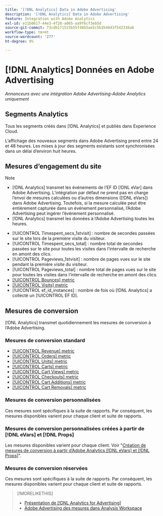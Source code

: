 ```yaml
---
title: '[!DNL Analytics] Data in Adobe Advertising'
description: '[!DNL Analytics] Data in Adobe Advertising'
feature: Integration with Adobe Analytics
exl-id: e11b0617-44e3-4f28-a065-aa9f6cf3eb5d
source-git-commit: 73cdb171523b55f48b5ae5c5b2b4843f542336a6
workflow-type: tm+mt
source-wordcount: '277'
ht-degree: 0%

---
```


# [!DNL Analytics] Données en Adobe Advertising

*Annonceurs avec une intégration Adobe Advertising-Adobe Analytics uniquement*

## Segments Analytics

Tous les segments créés dans [!DNL Analytics] et publiés dans Experience Cloud.

L’affichage des nouveaux segments dans Adobe Advertising prend entre 24 et 48 heures. Les mises à jour des segments existants sont synchronisées dans un délai d’environ huit heures.

<!-- I added "metric" to some of the links below, even though it looks redundant, because of syntax limitations: If you use [!DNL] or [!UICONTROL] as the sole text of a link (such as [[!UICONTROL Revenue]], the tag is included in the link text (such as "[!UICONTROL Revenue]") when it's published. -->

## Mesures d’engagement du site

>[!NOTE]
>
>* [!DNL Analytics] transmet les événements de l’EF ID [!DNL eVar] dans Adobe Advertising.  L’intégration par défaut ne prend pas en charge l’envoi de mesures calculées ou d’autres dimensions ([!DNL eVars]) dans Adobe Advertising. Toutefois, si la mesure calculée peut être entièrement capturée dans un événement personnalisé, l’Adobe Advertising peut ingérer l’événement personnalisé.
>* [!DNL Analytics] transmet les données à l’Adobe Advertising toutes les heures.

* [!UICONTROL Timespent_secs_1stvisit] : nombre de secondes passées sur le site lors de la première visite du visiteur.
* [!UICONTROL Timespent_secs_total] : nombre total de secondes passées sur le site pour toutes les visites dans l’intervalle de recherche en amont des clics.
* [!UICONTROL Pageviews_1stvisit] : nombre de pages vues sur le site pendant la première visite du visiteur.
* [!UICONTROL Pageviews_total] : nombre total de pages vues sur le site pour toutes les visites dans l’intervalle de recherche en amont des clics.
* [[!UICONTROL Bounces] metric](https://experienceleague.adobe.com/docs/analytics/components/metrics/bounces.html?lang=fr)
* [[!UICONTROL Visits] metric](https://experienceleague.adobe.com/docs/analytics/components/metrics/visits.html?lang=fr)
* [!UICONTROL ef_id_instances] : nombre de fois où [!DNL Analytics] a collecté un [!UICONTROL EF ID].

## Mesures de conversion

[!DNL Analytics] transmet quotidiennement les mesures de conversion à l’Adobe Advertising.

### Mesures de conversion standard

* [[!UICONTROL Revenue] metric](https://experienceleague.adobe.com/docs/analytics/components/metrics/revenue.html?lang=fr)
* [[!UICONTROL Orders] metric](https://experienceleague.adobe.com/docs/analytics/components/metrics/orders.html?lang=fr)
* [[!UICONTROL Units] metric](https://experienceleague.adobe.com/docs/analytics/components/metrics/units.html?lang=fr)
* [[!UICONTROL Carts] metric](https://experienceleague.adobe.com/docs/analytics/components/metrics/carts.html?lang=fr)
* [[!UICONTROL Cart Views] metric](https://experienceleague.adobe.com/docs/analytics/components/metrics/cart-views.html?lang=fr)
* [[!UICONTROL Checkouts] metric](https://experienceleague.adobe.com/docs/analytics/components/metrics/checkouts.html?lang=fr)
* [[!UICONTROL Cart Additions] metric](https://experienceleague.adobe.com/docs/analytics/components/metrics/cart-additions.html?lang=fr)
* [[!UICONTROL Cart Removals] metric](https://experienceleague.adobe.com/docs/analytics/components/metrics/cart-removals.html?lang=fr)

### Mesures de conversion personnalisées

Ces mesures sont spécifiques à la suite de rapports. Par conséquent, les mesures disponibles varient pour chaque client et suite de rapports.

### Mesures de conversion personnalisées créées à partir de [!DNL eVars] et [!DNL Props]

Les mesures disponibles varient pour chaque client. Voir &quot;[Création de mesures de conversion à partir d’Adobe Analytics [!DNL eVars] et [!DNL Props]](/help/integrations/analytics/conversion-metrics-from-evars.md)&quot;.

### Mesures de conversion réservées

Ces mesures sont spécifiques à la suite de rapports. Par conséquent, les mesures disponibles varient pour chaque client et suite de rapports.

>[!MORELIKETHIS]
>
>* [Présentation de [!DNL Analytics for Advertising]](overview.md)
>* [Adobe Advertising des mesures dans Analysis Workspace](/help/integrations/analytics/advertising-metrics-in-analytics.md)
